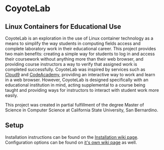 # CoyoteLab

## Linux Containers for Educational Use

CoyoteLab is an exploration in the use of Linux container technology as a means to simplify the way students in computing fields access and complete laboratory work in their educational career. This project provides two main benefits: creating a simple way for students to log in and access their coursework without anything more than their web browser, and providing course instructors a way to verify that assigned work is completed successfully. CoyoteLab was inspired by services such as [Cloud9](https://c9.io/) and [CodeAcademy](https://www.codecademy.com/), providing an interactive way to work and learn in a web browser. However, CoyoteLab is designed specifically with an educational institution in mind, acting supplemental to a course being taught and providing ways for instructors to interact with student work more easily.

This project was created in partial fulfillment of the degree Master of Science in Computer Science at California State University, San Bernardino.

## Setup

Installation instructions can be found on the [Installation wiki page](https://github.com/mkorcha/CoyoteLab/wiki/Installation). Configuration options can be found on [it's own wiki page](https://github.com/mkorcha/CoyoteLab/wiki/Configuration) as well.
